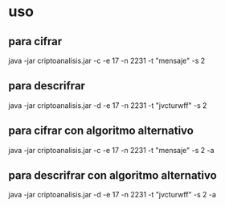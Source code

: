 # uso
## para cifrar
java -jar criptoanalisis.jar -c -e 17 -n 2231 -t "mensaje" -s 2

## para descrifrar
java -jar criptoanalisis.jar -d -e 17 -n 2231 -t "jvcturwff" -s 2

## para cifrar con algoritmo alternativo
java -jar criptoanalisis.jar -c -e 17 -n 2231 -t "mensaje" -s 2 -a

## para descrifrar con algoritmo alternativo
java -jar criptoanalisis.jar -d -e 17 -n 2231 -t "jvcturwff" -s 2 -a
